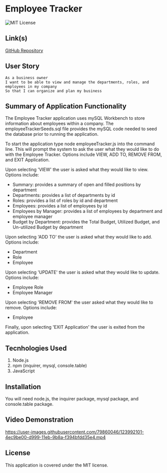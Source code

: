 # Employee Tracker

![MIT License](https://img.shields.io/badge/License-MIT-yellow.svg)

## Link(s)

[GitHub Repository](https://github.com/emangano2816/employee_tracker)

## User Story

```text
As a business owner
I want to be able to view and manage the departments, roles, and employees in my company
So that I can organize and plan my business
```

## Summary of Application Functionality

The Employee Tracker application uses mySQL Workbench to store information about employees within a company.  The employeeTrackerSeeds.sql file provides the mySQL code needed to seed the database prior to running the application.  

To start the application type node employeeTracker.js into the command line.  This will prompt the system to ask the user what they would like to do with the Employee Tracker.  Options include VIEW, ADD TO, REMOVE FROM, and EXIT Application.

Upon selecting 'VIEW' the user is asked what they would like to view.  Options include: 
   * Summary: provides a summary of open and filled positions by department
   * Departments: provides a list of departments by id
   * Roles: provides a list of roles by id and department
   * Employees: provides a list of employees by id
   * Employees by Manager: provides a list of employees by department and employee manager
   * Budget by Department: provides the Total Budget, Utilized Budget, and Un-utilized Budget by department

Upon selecting 'ADD TO' the user is asked what they would like to add.  Options include:
   * Department
   * Role
   * Employee

Upon selecting 'UPDATE' the user is asked what they would like to update. Options include:
   * Employee Role
   * Employee Manager

Upon selecting 'REMOVE FROM' the user asked what they would like to remove.  Options include:
   * Employee

Finally, upon selecting 'EXIT Application' the user is exited from the application.
   
## Tecnhologies Used

1. Node.js
2. npm (inquirer, mysql, console.table)
4. JavaScript

## Installation

You will need node.js, the inquirer package, mysql package, and console.table package.

## Video Demonstration

https://user-images.githubusercontent.com/79860046/123992101-4ec9be00-d999-11eb-9b8a-f394bfdd35e4.mp4

## License

This application is covered under the MIT license.
